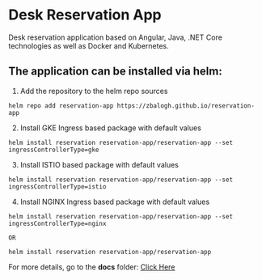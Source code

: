 
# Desk Reservation App

Desk reservation application based on Angular, Java, .NET Core technologies as well as Docker and Kubernetes. 


## The application can be installed via helm:


1. Add the repository to the helm repo sources

```
helm repo add reservation-app https://zbalogh.github.io/reservation-app
```


2. Install GKE Ingress based package with default values

```
helm install reservation reservation-app/reservation-app --set ingressControllerType=gke
```


3. Install ISTIO based package with default values

```
helm install reservation reservation-app/reservation-app --set ingressControllerType=istio
```


4. Install NGINX Ingress based package with default values

```
helm install reservation reservation-app/reservation-app --set ingressControllerType=nginx

OR

helm install reservation reservation-app/reservation-app
```


For more details, go to the **docs** folder: [Click Here](docs/readme.txt)
